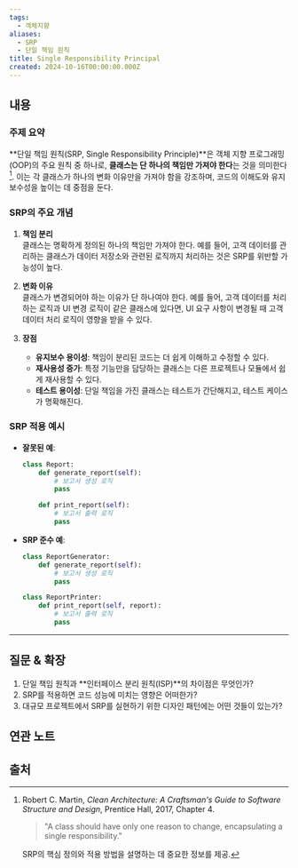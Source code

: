 ```yaml
---
tags:
  - 객체지향
aliases:
  - SRP
  - 단일 책임 원칙
title: Single Responsibility Principal
created: 2024-10-16T00:00:00.000Z
---
```


## 내용

### 주제 요약

**단일 책임 원칙(SRP, Single Responsibility Principle)**은 객체 지향 프로그래밍(OOP)의 주요 원칙 중 하나로, **클래스는 단 하나의 책임만 가져야 한다**는 것을 의미한다[^1]. 이는 각 클래스가 하나의 변화 이유만을 가져야 함을 강조하며, 코드의 이해도와 유지 보수성을 높이는 데 중점을 둔다.

### SRP의 주요 개념

1. **책임 분리**  
   클래스는 명확하게 정의된 하나의 책임만 가져야 한다. 예를 들어, 고객 데이터를 관리하는 클래스가 데이터 저장소와 관련된 로직까지 처리하는 것은 SRP를 위반할 가능성이 높다.

2. **변화 이유**  
   클래스가 변경되어야 하는 이유가 단 하나여야 한다. 예를 들어, 고객 데이터를 처리하는 로직과 UI 변경 로직이 같은 클래스에 있다면, UI 요구 사항이 변경될 때 고객 데이터 처리 로직이 영향을 받을 수 있다.

3. **장점**  
   - **유지보수 용이성**: 책임이 분리된 코드는 더 쉽게 이해하고 수정할 수 있다.
   - **재사용성 증가**: 특정 기능만을 담당하는 클래스는 다른 프로젝트나 모듈에서 쉽게 재사용할 수 있다.
   - **테스트 용이성**: 단일 책임을 가진 클래스는 테스트가 간단해지고, 테스트 케이스가 명확해진다.

### SRP 적용 예시

- **잘못된 예**:  
  ```python
  class Report:
      def generate_report(self):
          # 보고서 생성 로직
          pass

      def print_report(self):
          # 보고서 출력 로직
          pass
  ```

- **SRP 준수 예**:  
  ```python
  class ReportGenerator:
      def generate_report(self):
          # 보고서 생성 로직
          pass

  class ReportPrinter:
      def print_report(self, report):
          # 보고서 출력 로직
          pass
  ```

---

## 질문 & 확장

1. 단일 책임 원칙과 **인터페이스 분리 원칙(ISP)**의 차이점은 무엇인가?  
2. SRP를 적용하면 코드 성능에 미치는 영향은 어떠한가?  
3. 대규모 프로젝트에서 SRP를 실현하기 위한 디자인 패턴에는 어떤 것들이 있는가?

## 연관 노트


## 출처

[^1]: Robert C. Martin, *Clean Architecture: A Craftsman's Guide to Software Structure and Design*, Prentice Hall, 2017, Chapter 4.  

    > "A class should have only one reason to change, encapsulating a single responsibility."  

    SRP의 핵심 정의와 적용 방법을 설명하는 데 중요한 정보를 제공.  
